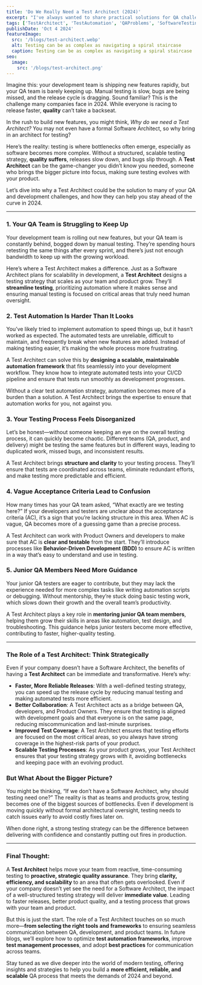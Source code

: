 ```yaml
---
title: 'Do We Really Need a Test Architect (2024)'
excerpt: "I've always wanted to share practical solutions for QA challenges, and today I’m starting with something many teams struggle with: QA falling behind while development speeds ahead. In my first post, I dive into how a Test Architect can make a difference. For example, if your team is stuck retesting the same features every sprint, a better strategy could automate those tests, freeing up time for critical new features. It’s a small shift that can have a big impact. This is just the beginning of finding smarter ways to solve real QA problems and tackle the complexities of software testing with a focus on efficiency and innovation."
tags: ['TestArchitect', 'TestAutomation', 'QAProblems', 'SoftwareTesting']
publishDate: 'Oct 4 2024'
featureImage:
  src: '/blogs/test-architect.webp'
  alt: Testing can be as complex as navigating a spiral staircase
  caption: Testing can be as complex as navigating a spiral staircase
seo:
  image:
    src: '/blogs/test-architect.png'
---
```


Imagine this: your development team is shipping new features rapidly, but your QA team is barely keeping up. Manual testing is slow, bugs are being missed, and the release cycle is dragging. Sound familiar? This is the challenge many companies face in 2024. While everyone is racing to release faster, **quality** can’t take a backseat.

In the rush to build new features, you might think, _Why do we need a Test Architect?_ You may not even have a formal Software Architect, so why bring in an architect for testing?

Here’s the reality: testing is where bottlenecks often emerge, especially as software becomes more complex. Without a structured, scalable testing strategy, **quality suffers**, releases slow down, and bugs slip through. A **Test Architect** can be the game-changer you didn’t know you needed, someone who brings the bigger picture into focus, making sure testing evolves with your product.

Let’s dive into why a Test Architect could be the solution to many of your QA and development challenges, and how they can help you stay ahead of the curve in 2024.

---

### 1. Your QA Team is Struggling to Keep Up

Your development team is rolling out new features, but your QA team is constantly behind, bogged down by manual testing. They’re spending hours retesting the same things after every sprint, and there’s just not enough bandwidth to keep up with the growing workload.

Here’s where a Test Architect makes a difference. Just as a Software Architect plans for scalability in development, a **Test Architect** designs a testing strategy that scales as your team and product grow. They’ll **streamline testing**, prioritizing automation where it makes sense and ensuring manual testing is focused on critical areas that truly need human oversight.

### 2. Test Automation Is Harder Than It Looks

You’ve likely tried to implement automation to speed things up, but it hasn’t worked as expected. The automated tests are unreliable, difficult to maintain, and frequently break when new features are added. Instead of making testing easier, it’s making the whole process more frustrating.

A Test Architect can solve this by **designing a scalable, maintainable automation framework** that fits seamlessly into your development workflow. They know how to integrate automated tests into your CI/CD pipeline and ensure that tests run smoothly as development progresses.

Without a clear test automation strategy, automation becomes more of a burden than a solution. A Test Architect brings the expertise to ensure that automation works for you, not against you.

### 3. Your Testing Process Feels Disorganized

Let’s be honest—without someone keeping an eye on the overall testing process, it can quickly become chaotic. Different teams (QA, product, and delivery) might be testing the same features but in different ways, leading to duplicated work, missed bugs, and inconsistent results.

A Test Architect brings **structure and clarity** to your testing process. They’ll ensure that tests are coordinated across teams, eliminate redundant efforts, and make testing more predictable and efficient.

### 4. Vague Acceptance Criteria Lead to Confusion

How many times has your QA team asked, “What exactly are we testing here?” If your developers and testers are unclear about the acceptance criteria (AC), it’s a sign that you’re lacking structure in this area. When AC is vague, QA becomes more of a guessing game than a precise process.

A Test Architect can work with Product Owners and developers to make sure that AC is **clear and testable** from the start. They’ll introduce processes like **Behavior-Driven Development (BDD)** to ensure AC is written in a way that’s easy to understand and use in testing.

### 5. Junior QA Members Need More Guidance

Your junior QA testers are eager to contribute, but they may lack the experience needed for more complex tasks like writing automation scripts or debugging. Without mentorship, they’re stuck doing basic testing work, which slows down their growth and the overall team’s productivity.

A Test Architect plays a key role in **mentoring junior QA team members**, helping them grow their skills in areas like automation, test design, and troubleshooting. This guidance helps junior testers become more effective, contributing to faster, higher-quality testing.

---

### The Role of a Test Architect: Think Strategically

Even if your company doesn’t have a Software Architect, the benefits of having a **Test Architect** can be immediate and transformative. Here’s why:

- **Faster, More Reliable Releases**: With a well-defined testing strategy, you can speed up the release cycle by reducing manual testing and making automated tests more efficient.
- **Better Collaboration**: A Test Architect acts as a bridge between QA, developers, and Product Owners. They ensure that testing is aligned with development goals and that everyone is on the same page, reducing miscommunication and last-minute surprises.
- **Improved Test Coverage**: A Test Architect ensures that testing efforts are focused on the most critical areas, so you always have strong coverage in the highest-risk parts of your product.
- **Scalable Testing Processes**: As your product grows, your Test Architect ensures that your testing strategy grows with it, avoiding bottlenecks and keeping pace with an evolving product.

### But What About the Bigger Picture?

You might be thinking, “If we don’t have a Software Architect, why should testing need one?” The reality is that as teams and products grow, testing becomes one of the biggest sources of bottlenecks. Even if development is moving quickly without formal architectural oversight, testing needs to catch issues early to avoid costly fixes later on.

When done right, a strong testing strategy can be the difference between delivering with confidence and constantly putting out fires in production.

---

### Final Thought:

A **Test Architect** helps move your team from reactive, time-consuming testing to **proactive, strategic quality assurance**. They bring **clarity, efficiency, and scalability** to an area that often gets overlooked. Even if your company doesn’t yet see the need for a Software Architect, the impact of a well-structured testing strategy will deliver **immediate value**. Leading to faster releases, better product quality, and a testing process that grows with your team and product.

But this is just the start. The role of a Test Architect touches on so much more—**from selecting the right tools and frameworks** to ensuring seamless communication between QA, development, and product teams. In future blogs, we’ll explore how to optimize **test automation frameworks**, improve **test management processes**, and adopt **best practices** for communication across teams.

Stay tuned as we dive deeper into the world of modern testing, offering insights and strategies to help you build a **more efficient, reliable, and scalable** QA process that meets the demands of 2024 and beyond.
